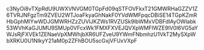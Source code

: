 c3NyOi8vTXpRdU9UWXVNVGM0TGpFd09qSTFOVFkxT21GMWRHaGZZV1Z6TVRJNFgzTm9ZVEU2WTJoaFkyaGhNakF0YVdWMFpqcDBiSE14TGpKZmRHbGphMlYwWDJGMWRHZzZUVlJKZWs1RVZUSk9lbWMxVDBFdlAyOWlabk53WVhKaGJUMU9SMUp0VFcxWk1FMXFXVEJQVXpWMFlWZE9lV0l6VG5aYWJsRjFXVEk1ZENaeVpXMWhjbXR6UFZveU9YWmFNbmhzU1VkT2MySXpWbXRKU0U1NlkyY21aM0p2ZFhBOU5scGxjVFUxVXpF
